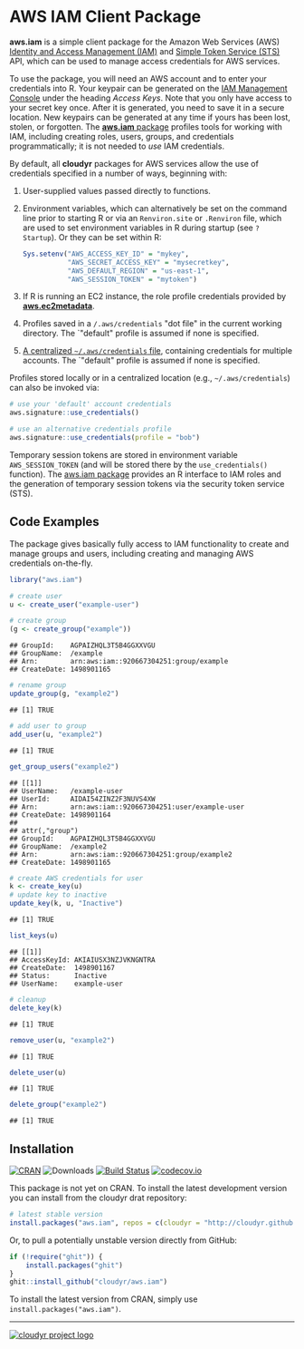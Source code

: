 # AWS IAM Client Package

**aws.iam** is a simple client package for the Amazon Web Services (AWS) [Identity and Access Management (IAM)](http://aws.amazon.com/iam/) and [Simple Token Service (STS)](http://docs.aws.amazon.com/STS/latest/APIReference) API, which can be used to manage access credentials for AWS services.

To use the package, you will need an AWS account and to enter your credentials into R. Your keypair can be generated on the [IAM Management Console](https://aws.amazon.com/) under the heading *Access Keys*. Note that you only have access to your secret key once. After it is generated, you need to save it in a secure location. New keypairs can be generated at any time if yours has been lost, stolen, or forgotten. The [**aws.iam** package](https://github.com/cloudyr/aws.iam) profiles tools for working with IAM, including creating roles, users, groups, and credentials programmatically; it is not needed to *use* IAM credentials.

By default, all **cloudyr** packages for AWS services allow the use of credentials specified in a number of ways, beginning with:

 1. User-supplied values passed directly to functions.
 2. Environment variables, which can alternatively be set on the command line prior to starting R or via an `Renviron.site` or `.Renviron` file, which are used to set environment variables in R during startup (see `? Startup`). Or they can be set within R:
 
    ```R
    Sys.setenv("AWS_ACCESS_KEY_ID" = "mykey",
               "AWS_SECRET_ACCESS_KEY" = "mysecretkey",
               "AWS_DEFAULT_REGION" = "us-east-1",
               "AWS_SESSION_TOKEN" = "mytoken")
    ```
 3. If R is running an EC2 instance, the role profile credentials provided by [**aws.ec2metadata**](https://cran.r-project.org/package=aws.ec2metadata).
 4. Profiles saved in a `/.aws/credentials` "dot file" in the current working directory. The `"default" profile is assumed if none is specified.
 5. [A centralized `~/.aws/credentials` file](https://blogs.aws.amazon.com/security/post/Tx3D6U6WSFGOK2H/A-New-and-Standardized-Way-to-Manage-Credentials-in-the-AWS-SDKs), containing credentials for multiple accounts. The `"default" profile is assumed if none is specified.

Profiles stored locally or in a centralized location (e.g., `~/.aws/credentials`) can also be invoked via:

```R
# use your 'default' account credentials
aws.signature::use_credentials()

# use an alternative credentials profile
aws.signature::use_credentials(profile = "bob")
```

Temporary session tokens are stored in environment variable `AWS_SESSION_TOKEN` (and will be stored there by the `use_credentials()` function). The [aws.iam package](https://github.com/cloudyr/aws.iam/) provides an R interface to IAM roles and the generation of temporary session tokens via the security token service (STS).


## Code Examples

The package gives basically fully access to IAM functionality to create and manage groups and users, including creating and managing AWS credentials on-the-fly.


```r
library("aws.iam")

# create user
u <- create_user("example-user")

# create group
(g <- create_group("example"))
```

```
## GroupId:    AGPAIZHQL3T5B4GGXXVGU 
## GroupName:  /example 
## Arn:        arn:aws:iam::920667304251:group/example 
## CreateDate: 1498901165
```

```r
# rename group
update_group(g, "example2")
```

```
## [1] TRUE
```

```r
# add user to group
add_user(u, "example2")
```

```
## [1] TRUE
```

```r
get_group_users("example2")
```

```
## [[1]]
## UserName:   /example-user 
## UserId:     AIDAI54ZINZ2F3NUVS4XW 
## Arn:        arn:aws:iam::920667304251:user/example-user 
## CreateDate: 1498901164 
## 
## attr(,"group")
## GroupId:    AGPAIZHQL3T5B4GGXXVGU 
## GroupName:  /example2 
## Arn:        arn:aws:iam::920667304251:group/example2 
## CreateDate: 1498901165
```

```r
# create AWS credentials for user
k <- create_key(u)
# update key to inactive
update_key(k, u, "Inactive")
```

```
## [1] TRUE
```

```r
list_keys(u)
```

```
## [[1]]
## AccessKeyId: AKIAIUSX3NZJVKNGNTRA 
## CreateDate:  1498901167 
## Status:      Inactive 
## UserName:    example-user
```

```r
# cleanup
delete_key(k)
```

```
## [1] TRUE
```

```r
remove_user(u, "example2")
```

```
## [1] TRUE
```

```r
delete_user(u)
```

```
## [1] TRUE
```

```r
delete_group("example2")
```

```
## [1] TRUE
```

## Installation

[![CRAN](https://www.r-pkg.org/badges/version/aws.iam)](https://cran.r-project.org/package=aws.iam)
![Downloads](https://cranlogs.r-pkg.org/badges/aws.iam)
[![Build Status](https://travis-ci.org/cloudyr/aws.iam.png?branch=master)](https://travis-ci.org/cloudyr/aws.iam)
[![codecov.io](https://codecov.io/github/cloudyr/aws.iam/coverage.svg?branch=master)](https://codecov.io/github/cloudyr/aws.iam?branch=master)

This package is not yet on CRAN. To install the latest development version you can install from the cloudyr drat repository:

```R
# latest stable version
install.packages("aws.iam", repos = c(cloudyr = "http://cloudyr.github.io/drat", getOption("repos")))
```

Or, to pull a potentially unstable version directly from GitHub:

```R
if (!require("ghit")) {
    install.packages("ghit")
}
ghit::install_github("cloudyr/aws.iam")
```

To install the latest version from CRAN, simply use `install.packages("aws.iam")`.

---
[![cloudyr project logo](http://i.imgur.com/JHS98Y7.png)](https://github.com/cloudyr)

